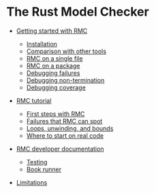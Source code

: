 # The Rust Model Checker

- [Getting started with RMC](./getting-started.md)
  - [Installation](./install-guide.md)
  - [Comparison with other tools](./tool-comparison.md)
  - [RMC on a single file](./rmc-single-file.md)
  - [RMC on a package](./cargo-rmc.md)
  - [Debugging failures]()
  - [Debugging non-termination]()
  - [Debugging coverage]()

- [RMC tutorial](./rmc-tutorial.md)
  - [First steps with RMC](./tutorial-first-steps.md)
  - [Failures that RMC can spot](./tutorial-kinds-of-failure.md)
  - [Loops, unwinding, and bounds](./tutorial-loops-unwinding.md)
  - [Where to start on real code](./tutorial-real-code.md)

- [RMC developer documentation](./dev-documentation.md)
  - [Testing](./rmc-testing.md)
  - [Book runner](./bookrunner.md)

- [Limitations](./limitations.md)
